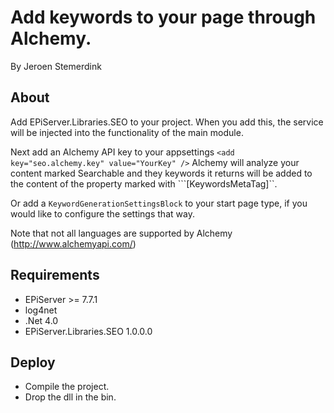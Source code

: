 ﻿# Add keywords to your page through Alchemy.

By Jeroen Stemerdink

## About

Add EPiServer.Libraries.SEO to your project. When you add this, the service will be injected into the functionality of the main module.

Next add an Alchemy API key to your appsettings ```<add key="seo.alchemy.key" value="YourKey" />```
Alchemy will analyze your content marked Searchable and they keywords it returns will be added to
the content of the property marked with ```[KeywordsMetaTag]``.

Or add a ```KeywordGenerationSettingsBlock``` to your start page type, 
if you would like to configure the settings that way.

Note that not all languages are supported by Alchemy (http://www.alchemyapi.com/)

## Requirements

* EPiServer >= 7.7.1
* log4net
* .Net 4.0
* EPiServer.Libraries.SEO 1.0.0.0

## Deploy

* Compile the project.
* Drop the dll in the bin.
